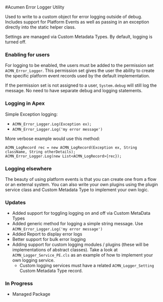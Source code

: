 #Acumen Error Logger Utility

Used to write to a custom object for error logging outside of debug.  
Includes support for Platform Events as well as passing in an exception directly into the static helper class.

Settings are managed via Custom Metadata Types.  By default, logging is turned off.

### Enabling for users
For logging to be enabled, the users must be added to the permission set `ACMN_Error_Logger`.  This permission set gives the user the ability to create the specific platform event records used by the default implementation.

If the permission set is not assigned to a user, `System.debug` will still log the message.  No need to have separate debug and logging statements.

### Logging in Apex
Simple Exception logging:
* `ACMN_Error_Logger.Log(Exception ex);`
* `ACMN_Error_Logger.Log('my error message')`

More verbose example would use this method:

```
ACMN_LogRecord rec = new ACMN_LogRecord(Exception ex, String className, String otherDetails);
ACMN_Error_Logger.Log(new List<ACMN_LogRecord>{rec});
```

### Logging elsewhere
The beauty of using platform events is that you can create one from a flow or an external system.  You can also write your own plugins using the plugin service class and Custom Metadata Type to implement your own logic.

### Updates

* Added support for toggling logging on and off via Custom MetaData Types
* Added generic method for logging a simple string message.  Use `ACMN_Error_Logger.Log('my error message')`
* Added Report to display error logs
* Better support for bulk error logging
* Adding support for custom logging modules / plugins (these will be implementations of abstract classes).  Take a look at `ACMN_Logger_Service_PE.cls` as an example of how to implement your own logging service.
  * Custom logging services must have a related `ACMN_Logger_Setting` Custom Metadata Type record.

### In Progress
* Managed Package

